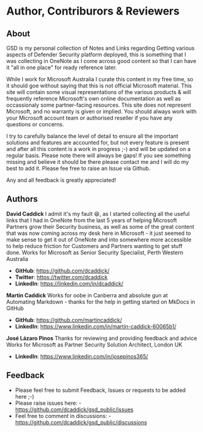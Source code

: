 # Author, Contriburors & Reviewers

## **About**
GSD is my personal collection of Notes and Links regarding Getting various aspects of Defender Security platform deployed, this is something that I was collecting in OneNote as I come across good content so that I can have it "all in one place" for ready reference later.

While I work for Microsoft Australia I curate this content in my free time, so it should goe without saying that this is not official Microsoft material. This site will contain some visual representations of the various products & will frequently reference Microsoft's own online documentation as well as occassionaly some partner-facing resources. This site does not represent Microsoft, and no warranty is given or implied. You should always work with your Microsoft account team or authorised reseller if you have any questions or concerns.

I try to carefully balance the level of detail to ensure all the important solutions and features are accounted for, but not every feature is present and after all this content is a work in progress ;-) and will be updated on a regular basis. Please note there will always be gaps! If you see something missing and believe it should be there please contact me and I will do my best to add it.
Please fee free to raise an Issue via Github.

Any and all feedback is greatly appreciated!

## Authors 
**David Caddick**
I admit it's my fault 😆, as I started collecting all the useful links that I had in OneNote from the last 5 years of helping Microsoft Partners grow their Security business, as well as some of the great content that was now coming across my desk here in Microsoft - it just seemed to make sense to get it out of OneNote and into somewhere more accessible to help reduce friction for Customers and Partners wanting to get stuff done.
Works for Microsoft as Senior Security Specialist, Perth Western Australia

-   **GitHub**: <https://github.com/dcaddick/>
-   **Twitter**: <https://twitter.com/dcaddick>
-   **LinkedIn**: <https://linkedin.com/in/dcaddick/>

**Martin Caddick**
Works for oobe in Canberra and absolute gun at Automating Markdown - thanks for the help in getting started on MkDocs in GitHub

-   **GitHub**: <https://github.com/martincaddick/>
-   **LinkedIn**: <https://www.linkedin.com/in/martin-caddick-60065b1/>

**José Lázaro Pinos**
Thanks for reviewing and providing feedback and advice
Works for Microsoft as Partner Security Solution Architect, London UK

-   **LinkedIn**: <https://www.linkedin.com/in/josepinos365/>

## Feedback

-   Please feel free to submit Feedback, Issues or requests to be added here ;-)
-   Please raise issues here: - <https://github.com/dcaddick/gsd_public/issues>
-   Feel free to comment in discussions: - <https://github.com/dcaddick/gsd_public/discussions>

